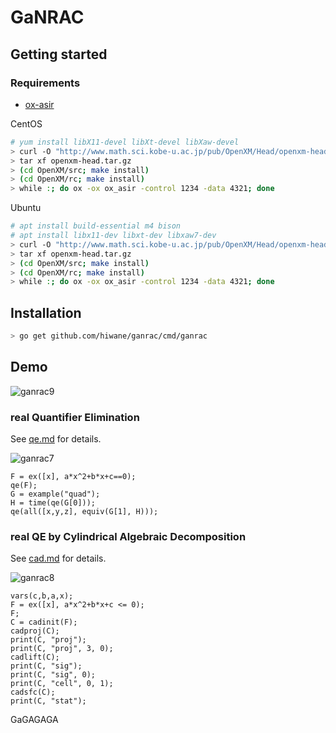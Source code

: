 GaNRAC
======

## Getting started

### Requirements

- [ox-asir](http://www.math.sci.kobe-u.ac.jp/OpenXM/)

CentOS
```sh
# yum install libX11-devel libXt-devel libXaw-devel
> curl -O "http://www.math.sci.kobe-u.ac.jp/pub/OpenXM/Head/openxm-head.tar.gz"
> tar xf openxm-head.tar.gz
> (cd OpenXM/src; make install)
> (cd OpenXM/rc; make install)
> while :; do ox -ox ox_asir -control 1234 -data 4321; done
```

Ubuntu
```sh
# apt install build-essential m4 bison
# apt install libx11-dev libxt-dev libxaw7-dev
> curl -O "http://www.math.sci.kobe-u.ac.jp/pub/OpenXM/Head/openxm-head.tar.gz"
> tar xf openxm-head.tar.gz
> (cd OpenXM/src; make install)
> (cd OpenXM/rc; make install)
> while :; do ox -ox ox_asir -control 1234 -data 4321; done
```

## Installation

```sh
> go get github.com/hiwane/ganrac/cmd/ganrac
```

## Demo

![ganrac9](https://user-images.githubusercontent.com/7787544/123178824-fc812c80-d4c2-11eb-8c5a-3cb209b83478.gif)

### real Quantifier Elimination

See [qe.md](doc/qe.md) for details.

![ganrac7](https://user-images.githubusercontent.com/7787544/122847029-0891b080-d342-11eb-84ab-f085f5bbaad6.gif)

```
F = ex([x], a*x^2+b*x+c==0);
qe(F);
G = example("quad");
H = time(qe(G[0]));
qe(all([x,y,z], equiv(G[1], H)));
```

### real QE by Cylindrical Algebraic Decomposition

See [cad.md](doc/cad.md) for details.

![ganrac8](https://user-images.githubusercontent.com/7787544/122847006-fdd71b80-d341-11eb-8156-8a0e5f49b535.gif)

```
vars(c,b,a,x);
F = ex([x], a*x^2+b*x+c <= 0);
F;
C = cadinit(F);
cadproj(C);
print(C, "proj");
print(C, "proj", 3, 0);
cadlift(C);
print(C, "sig");
print(C, "sig", 0);
print(C, "cell", 0, 1);
cadsfc(C);
print(C, "stat");
```

GaGAGAGA
